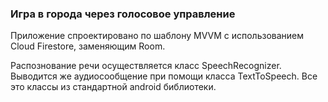 ### Игра в города через голосовое управление

Приложение спроектировано по шаблону MVVM с использованием Cloud Firestore, заменяющим Room.

Распознование речи осуществляется класс SpeechRecognizer. Выводится же аудиосообщение при помощи класса TextToSpeech.
Все это классы из стандартной android библиотеки. 
